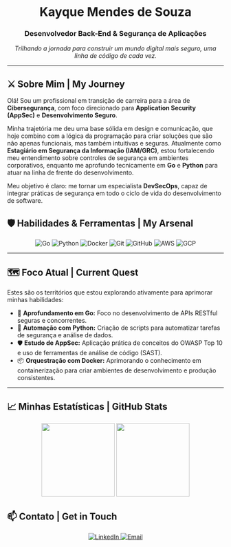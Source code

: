 <div align="center">

# Kayque Mendes de Souza

### Desenvolvedor Back-End & Segurança de Aplicações

*Trilhando a jornada para construir um mundo digital mais seguro, uma linha de código de cada vez.*

</div>

---

## ⚔️ Sobre Mim | My Journey

Olá! Sou um profissional em transição de carreira para a área de **Cibersegurança**, com foco direcionado para **Application Security (AppSec)** e **Desenvolvimento Seguro**.

Minha trajetória me deu uma base sólida em design e comunicação, que hoje combino com a lógica da programação para criar soluções que são não apenas funcionais, mas também intuitivas e seguras. Atualmente como **Estagiário em Segurança da Informação (IAM/GRC)**, estou fortalecendo meu entendimento sobre controles de segurança em ambientes corporativos, enquanto me aprofundo tecnicamente em **Go** e **Python** para atuar na linha de frente do desenvolvimento.

Meu objetivo é claro: me tornar um especialista **DevSecOps**, capaz de integrar práticas de segurança em todo o ciclo de vida do desenvolvimento de software.

## 🛡️ Habilidades & Ferramentas | My Arsenal

<p align="center">
  <img src="https://img.shields.io/badge/Go-00ADD8?style=for-the-badge&logo=go&logoColor=white" alt="Go"/>
  <img src="https://img.shields.io/badge/Python-3776AB?style=for-the-badge&logo=python&logoColor=white" alt="Python"/>
  <img src="https://img.shields.io/badge/Docker-2496ED?style=for-the-badge&logo=docker&logoColor=white" alt="Docker"/>
  <img src="https://img.shields.io/badge/Git-F05032?style=for-the-badge&logo=git&logoColor=white" alt="Git"/>
  <img src="https://img.shields.io/badge/GitHub-181717?style=for-the-badge&logo=github&logoColor=white" alt="GitHub"/>
  <img src="https://img.shields.io/badge/AWS-232F3E?style=for-the-badge&logo=amazon-aws&logoColor=white" alt="AWS"/>
  <img src="https://img.shields.io/badge/GCP-4285F4?style=for-the-badge&logo=google-cloud&logoColor=white" alt="GCP"/>
</p>

---

## 🗺️ Foco Atual | Current Quest

Estes são os territórios que estou explorando ativamente para aprimorar minhas habilidades:

- 🔭 **Aprofundamento em Go:** Foco no desenvolvimento de APIs RESTful seguras e concorrentes.
- 🐍 **Automação com Python:** Criação de scripts para automatizar tarefas de segurança e análise de dados.
- 🛡️ **Estudo de AppSec:** Aplicação prática de conceitos do OWASP Top 10 e uso de ferramentas de análise de código (SAST).
- 📦 **Orquestração com Docker:** Aprimorando o conhecimento em containerização para criar ambientes de desenvolvimento e produção consistentes.

---

## 📈 Minhas Estatísticas | GitHub Stats

<p align="center">
  <img height="170em" src="https://github-readme-stats.vercel.app/api?username=kayquesza&show_icons=true&theme=github_dark&include_all_commits=true&count_private=true"/>
  <img height="170em" src="https://github-readme-stats.vercel.app/api/top-langs/?username=kayquesza&layout=compact&langs_count=8&theme=github_dark"/>
</p>

## 📫 Contato | Get in Touch

<p align="center">
  <a href="https://www.linkedin.com/in/kayquesza/" target="_blank">
    <img src="https://img.shields.io/badge/LinkedIn-0077B5?style=for-the-badge&logo=linkedin&logoColor=white" alt="LinkedIn"/>
  </a>
  <a href="mailto:kayquealekssey@gmail.com" target="_blank">
    <img src="https://img.shields.io/badge/Email-D14836?style=for-the-badge&logo=gmail&logoColor=white" alt="Email"/>
  </a>
</p>
